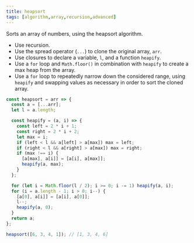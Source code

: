 ```yaml
---
title: heapsort
tags: [algorithm,array,recursion,advanced]
---
```


Sorts an array of numbers, using the heapsort algorithm.

- Use recursion.
- Use the spread operator (`...`) to clone the original array, `arr`.
- Use closures to declare a variable, `l`, and a function `heapify`.
- Use a `for` loop and `Math.floor()` in combination with `heapify` to create a max heap from the array.
- Use a `for` loop to repeatedly narrow down the considered range, using `heapify` and swapping values as necessary in order to sort the cloned array.

```js
const heapsort = arr => {
  const a = [...arr];
  let l = a.length;

  const heapify = (a, i) => {
    const left = 2 * i + 1;
    const right = 2 * i + 2;
    let max = i;
    if (left < l && a[left] > a[max]) max = left;
    if (right < l && a[right] > a[max]) max = right;
    if (max !== i) {
      [a[max], a[i]] = [a[i], a[max]];
      heapify(a, max);
    }
  };

  for (let i = Math.floor(l / 2); i >= 0; i -= 1) heapify(a, i);
  for (i = a.length - 1; i > 0; i--) {
    [a[0], a[i]] = [a[i], a[0]];
    l--;
    heapify(a, 0);
  }
  return a;
};
```

```js
heapsort([6, 3, 4, 1]); // [1, 3, 4, 6]
```
